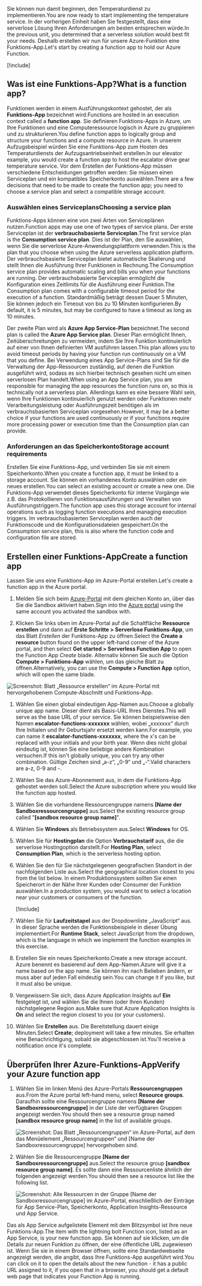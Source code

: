 <span data-ttu-id="c2e33-101">Sie können nun damit beginnen, den Temperaturdienst zu implementieren.</span><span class="sxs-lookup"><span data-stu-id="c2e33-101">You are now ready to start implementing the temperature service.</span></span> <span data-ttu-id="c2e33-102">In der vorherigen Einheit haben Sie festgestellt, dass eine serverlose Lösung Ihren Anforderungen am besten entsprechen würde.</span><span class="sxs-lookup"><span data-stu-id="c2e33-102">In the previous unit, you determined that a serverless solution would best fit your needs.</span></span> <span data-ttu-id="c2e33-103">Deshalb erstellen wir nun für unsere Azure-Funktion eine Funktions-App.</span><span class="sxs-lookup"><span data-stu-id="c2e33-103">Let's start by creating a function app to hold our Azure Function.</span></span>

[!include[](../../../includes/azure-sandbox-activate.md)]

## <a name="what-is-a-function-app"></a><span data-ttu-id="c2e33-104">Was ist eine Funktions-App?</span><span class="sxs-lookup"><span data-stu-id="c2e33-104">What is a function app?</span></span>

<span data-ttu-id="c2e33-105">Funktionen werden in einem Ausführungskontext gehostet, der als **Funktions-App** bezeichnet wird.</span><span class="sxs-lookup"><span data-stu-id="c2e33-105">Functions are hosted in an execution context called a **function app**.</span></span> <span data-ttu-id="c2e33-106">Sie definieren Funktions-Apps in Azure, um Ihre Funktionen und eine Computeressource logisch in Azure zu gruppieren und zu strukturieren.</span><span class="sxs-lookup"><span data-stu-id="c2e33-106">You define function apps to logically group and structure your functions and a compute resource in Azure.</span></span> <span data-ttu-id="c2e33-107">In unserem Aufzugsbeispiel würden Sie eine Funktions-App zum Hosten des Temperaturdiensts der Aufzugsantriebseinheit erstellen.</span><span class="sxs-lookup"><span data-stu-id="c2e33-107">In our elevator example, you would create a function app to host the escalator drive gear temperature service.</span></span> <span data-ttu-id="c2e33-108">Vor dem Erstellen der Funktions-App müssen verschiedene Entscheidungen getroffen werden: Sie müssen einen Serviceplan und ein kompatibles Speicherkonto auswählen.</span><span class="sxs-lookup"><span data-stu-id="c2e33-108">There are a few decisions that need to be made to create the function app; you need to choose a service plan and select a compatible storage account.</span></span>

### <a name="choosing-a-service-plan"></a><span data-ttu-id="c2e33-109">Auswählen eines Serviceplans</span><span class="sxs-lookup"><span data-stu-id="c2e33-109">Choosing a service plan</span></span>

<span data-ttu-id="c2e33-110">Funktions-Apps können eine von zwei Arten von Serviceplänen nutzen.</span><span class="sxs-lookup"><span data-stu-id="c2e33-110">Function apps may use one of two types of service plans.</span></span> <span data-ttu-id="c2e33-111">Der erste Serviceplan ist der **verbrauchsbasierte Serviceplan**.</span><span class="sxs-lookup"><span data-stu-id="c2e33-111">The first service plan is the **Consumption service plan**.</span></span> <span data-ttu-id="c2e33-112">Dies ist der Plan, den Sie auswählen, wenn Sie die serverlose Azure-Anwendungsplattform verwenden.</span><span class="sxs-lookup"><span data-stu-id="c2e33-112">This is the plan that you choose when using the Azure serverless application platform.</span></span> <span data-ttu-id="c2e33-113">Der verbrauchsbasierte Serviceplan bietet automatische Skalierung und stellt Ihnen die Ausführung Ihrer Funktionen in Rechnung.</span><span class="sxs-lookup"><span data-stu-id="c2e33-113">The Consumption service plan provides automatic scaling and bills you when your functions are running.</span></span> <span data-ttu-id="c2e33-114">Der verbrauchsbasierte Serviceplan ermöglicht die Konfiguration eines Zeitlimits für die Ausführung einer Funktion.</span><span class="sxs-lookup"><span data-stu-id="c2e33-114">The Consumption plan comes with a configurable timeout period for the execution of a function.</span></span> <span data-ttu-id="c2e33-115">Standardmäßig beträgt dessen Dauer 5 Minuten, Sie können jedoch ein Timeout von bis zu 10 Minuten konfigurieren.</span><span class="sxs-lookup"><span data-stu-id="c2e33-115">By default, it is 5 minutes, but may be configured to have a timeout as long as 10 minutes.</span></span>

<span data-ttu-id="c2e33-116">Der zweite Plan wird als **Azure App Service-Plan** bezeichnet.</span><span class="sxs-lookup"><span data-stu-id="c2e33-116">The second plan is called the **Azure App Service plan**.</span></span> <span data-ttu-id="c2e33-117">Dieser Plan ermöglicht Ihnen, Zeitüberschreitungen zu vermeiden, indem Sie Ihre Funktion kontinuierlich auf einer von Ihnen definierten VM ausführen lassen.</span><span class="sxs-lookup"><span data-stu-id="c2e33-117">This plan allows you to avoid timeout periods by having your function run continuously on a VM that you define.</span></span> <span data-ttu-id="c2e33-118">Bei Verwendung eines App Service-Plans sind Sie für die Verwaltung der App-Ressourcen zuständig, auf denen die Funktion ausgeführt wird, sodass es sich hierbei technisch gesehen nicht um einen serverlosen Plan handelt.</span><span class="sxs-lookup"><span data-stu-id="c2e33-118">When using an App Service plan, you are responsible for managing the app resources the function runs on, so this is technically not a serverless plan.</span></span> <span data-ttu-id="c2e33-119">Allerdings kann es eine bessere Wahl sein, wenn Ihre Funktionen kontinuierlich genutzt werden oder Funktionen mehr Verarbeitungsleistung oder Ausführungszeit benötigen als im verbrauchsbasierten Serviceplan vorgesehen.</span><span class="sxs-lookup"><span data-stu-id="c2e33-119">However, it may be a better choice if your functions are used continuously or if your functions require more processing power or execution time than the Consumption plan can provide.</span></span>

### <a name="storage-account-requirements"></a><span data-ttu-id="c2e33-120">Anforderungen an das Speicherkonto</span><span class="sxs-lookup"><span data-stu-id="c2e33-120">Storage account requirements</span></span>

<span data-ttu-id="c2e33-121">Erstellen Sie eine Funktions-App, und verbinden Sie sie mit einem Speicherkonto.</span><span class="sxs-lookup"><span data-stu-id="c2e33-121">When you create a function app, it must be linked to a storage account.</span></span> <span data-ttu-id="c2e33-122">Sie können ein vorhandenes Konto auswählen oder ein neues erstellen.</span><span class="sxs-lookup"><span data-stu-id="c2e33-122">You can select an existing account or create a new one.</span></span> <span data-ttu-id="c2e33-123">Die Funktions-App verwendet dieses Speicherkonto für interne Vorgänge wie z.B. das Protokollieren von Funktionsausführungen und Verwalten von Ausführungstriggern.</span><span class="sxs-lookup"><span data-stu-id="c2e33-123">The function app uses this storage account for internal operations such as logging function executions and managing execution triggers.</span></span> <span data-ttu-id="c2e33-124">Im verbrauchsbasierten Serviceplan werden auch der Funktionscode und die Konfigurationsdateien gespeichert.</span><span class="sxs-lookup"><span data-stu-id="c2e33-124">On the Consumption service plan, this is also where the function code and configuration file are stored.</span></span>

## <a name="create-a-function-app"></a><span data-ttu-id="c2e33-125">Erstellen einer Funktions-App</span><span class="sxs-lookup"><span data-stu-id="c2e33-125">Create a function app</span></span>

<span data-ttu-id="c2e33-126">Lassen Sie uns eine Funktions-App im Azure-Portal erstellen.</span><span class="sxs-lookup"><span data-stu-id="c2e33-126">Let's create a function app in the Azure portal.</span></span>

1. <span data-ttu-id="c2e33-127">Melden Sie sich beim [Azure-Portal](https://portal.azure.com/learn.docs.microsoft.com?azure-portal=true) mit dem gleichen Konto an, über das Sie die Sandbox aktiviert haben.</span><span class="sxs-lookup"><span data-stu-id="c2e33-127">Sign into the [Azure portal](https://portal.azure.com/learn.docs.microsoft.com?azure-portal=true) using the same account you activated the sandbox with.</span></span>

1. <span data-ttu-id="c2e33-128">Klicken Sie links oben im Azure-Portal auf die Schaltfläche **Ressource erstellen** und dann auf **Erste Schritte > Serverlose Funktions-App**, um das Blatt *Erstellen* der Funktions-App zu öffnen.</span><span class="sxs-lookup"><span data-stu-id="c2e33-128">Select the **Create a resource** button found on the upper left-hand corner of the Azure portal, and then select **Get started > Serverless Function App** to open the Function App *Create* blade.</span></span> <span data-ttu-id="c2e33-129">Alternativ können Sie auch die Option **Compute > Funktions-App** wählen, um das gleiche Blatt zu öffnen.</span><span class="sxs-lookup"><span data-stu-id="c2e33-129">Alternatively, you can use the **Compute > Function App** option, which will open the same blade.</span></span>

  ![Screenshot: Blatt „Ressource erstellen“ im Azure-Portal mit hervorgehobenem Compute-Abschnitt und Funktions-App.](../media/3-create-function-app-blade.png)

1. <span data-ttu-id="c2e33-131">Wählen Sie einen global eindeutigen App-Namen aus.</span><span class="sxs-lookup"><span data-stu-id="c2e33-131">Choose a globally unique app name.</span></span> <span data-ttu-id="c2e33-132">Dieser dient als Basis-URL Ihres Dienstes.</span><span class="sxs-lookup"><span data-stu-id="c2e33-132">This will serve as the base URL of your service.</span></span> <span data-ttu-id="c2e33-133">Sie können beispielsweise den Namen **escalator-functions-xxxxxxx** wählen, wobei „xxxxxxx“ durch Ihre Initialen und Ihr Geburtsjahr ersetzt werden kann.</span><span class="sxs-lookup"><span data-stu-id="c2e33-133">For example, you can name it **escalator-functions-xxxxxxx**, where the x's can be replaced with your initials and your birth year.</span></span> <span data-ttu-id="c2e33-134">Wenn dies nicht global eindeutig ist, können Sie eine beliebige andere Kombination versuchen.</span><span class="sxs-lookup"><span data-stu-id="c2e33-134">If this isn't globally unique, you can try any other combination.</span></span> <span data-ttu-id="c2e33-135">Gültige Zeichen sind „a-z“, „0-9“ und „-“.</span><span class="sxs-lookup"><span data-stu-id="c2e33-135">Valid characters are a-z, 0-9 and -.</span></span>

1. <span data-ttu-id="c2e33-136">Wählen Sie das Azure-Abonnement aus, in dem die Funktions-App gehostet werden soll.</span><span class="sxs-lookup"><span data-stu-id="c2e33-136">Select the Azure subscription where you would like the function app hosted.</span></span>

1. <span data-ttu-id="c2e33-137">Wählen Sie die vorhandene Ressourcengruppe namens **<rgn>[Name der Sandboxressourcengruppe]</rgn>** aus.</span><span class="sxs-lookup"><span data-stu-id="c2e33-137">Select the existing resource group called "**<rgn>[sandbox resource group name]</rgn>**".</span></span>

1. <span data-ttu-id="c2e33-138">Wählen Sie **Windows** als Betriebssystem aus.</span><span class="sxs-lookup"><span data-stu-id="c2e33-138">Select **Windows** for OS.</span></span>

1. <span data-ttu-id="c2e33-139">Wählen Sie für **Hostingplan** die Option **Verbrauchstarif** aus, die die serverlose Hostingoption darstellt.</span><span class="sxs-lookup"><span data-stu-id="c2e33-139">For **Hosting Plan**, select **Consumption Plan**, which is the serverless hosting option.</span></span>

1. <span data-ttu-id="c2e33-140">Wählen Sie den für Sie nächstgelegenen geografischen Standort in der nachfolgenden Liste aus.</span><span class="sxs-lookup"><span data-stu-id="c2e33-140">Select the geographical location closest to you from the list below.</span></span> <span data-ttu-id="c2e33-141">In einem Produktionssystem sollten Sie einen Speicherort in der Nähe Ihrer Kunden oder Consumer der Funktion auswählen.</span><span class="sxs-lookup"><span data-stu-id="c2e33-141">In a production system, you would want to select a location near your customers or consumers of the function.</span></span>

    [!include[](../../../includes/azure-sandbox-regions-first-mention-note-friendly.md)]

1. <span data-ttu-id="c2e33-142">Wählen Sie für **Laufzeitstapel** aus der Dropdownliste „JavaScript“ aus. In dieser Sprache werden die Funktionsbeispiele in dieser Übung implementiert.</span><span class="sxs-lookup"><span data-stu-id="c2e33-142">For **Runtime Stack**, select JavaScript from the dropdown, which is the language in which we implement the function examples in this exercise.</span></span>

1. <span data-ttu-id="c2e33-143">Erstellen Sie ein neues Speicherkonto.</span><span class="sxs-lookup"><span data-stu-id="c2e33-143">Create a new storage account.</span></span> <span data-ttu-id="c2e33-144">Azure benennt es basierend auf dem App-Namen.</span><span class="sxs-lookup"><span data-stu-id="c2e33-144">Azure will give it a name based on the app name.</span></span> <span data-ttu-id="c2e33-145">Sie können ihn nach Belieben ändern, er muss aber auf jeden Fall eindeutig sein.</span><span class="sxs-lookup"><span data-stu-id="c2e33-145">You can change it if you like, but it must also be unique.</span></span>

1. <span data-ttu-id="c2e33-146">Vergewissern Sie sich, dass Azure Application Insights auf **Ein** festgelegt ist, und wählen Sie die Ihnen (oder Ihren Kunden) nächstgelegene Region aus.</span><span class="sxs-lookup"><span data-stu-id="c2e33-146">Make sure that Azure Application Insights is **On** and select the region closest to you (or your customers).</span></span>

1. <span data-ttu-id="c2e33-147">Wählen Sie **Erstellen** aus. Die Bereitstellung dauert einige Minuten.</span><span class="sxs-lookup"><span data-stu-id="c2e33-147">Select **Create**; deployment will take a few minutes.</span></span> <span data-ttu-id="c2e33-148">Sie erhalten eine Benachrichtigung, sobald sie abgeschlossen ist.</span><span class="sxs-lookup"><span data-stu-id="c2e33-148">You'll receive a notification once it's complete.</span></span>

## <a name="verify-your-azure-function-app"></a><span data-ttu-id="c2e33-149">Überprüfen Ihrer Azure-Funktions-App</span><span class="sxs-lookup"><span data-stu-id="c2e33-149">Verify your Azure function app</span></span>

1. <span data-ttu-id="c2e33-150">Wählen Sie im linken Menü des Azure-Portals **Ressourcengruppen** aus.</span><span class="sxs-lookup"><span data-stu-id="c2e33-150">From the Azure portal left-hand menu, select **Resource groups**.</span></span> <span data-ttu-id="c2e33-151">Daraufhin sollte eine Ressourcengruppe namens **<rgn>[Name der Sandboxressourcengruppe]</rgn>** in der Liste der verfügbaren Gruppen angezeigt werden.</span><span class="sxs-lookup"><span data-stu-id="c2e33-151">You should then see a resource group named **<rgn>[sandbox resource group name]</rgn>** in the list of available groups.</span></span>

    ![Screenshot: Das Blatt „Ressourcengruppen“ im Azure-Portal, auf dem das Menüelement „Ressourcengruppen“ und <rgn>[Name der Sandboxressourcengruppe]</rgn> hervorgehoben sind.](../media/3-resource-group.png)

1. <span data-ttu-id="c2e33-153">Wählen Sie die Ressourcengruppe **<rgn>[Name der Sandboxressourcengruppe]</rgn>** aus.</span><span class="sxs-lookup"><span data-stu-id="c2e33-153">Select the resource group **<rgn>[sandbox resource group name]</rgn>**.</span></span> <span data-ttu-id="c2e33-154">Es sollte dann eine Ressourcenliste ähnlich der folgenden angezeigt werden.</span><span class="sxs-lookup"><span data-stu-id="c2e33-154">You should then see a resource list like the following list.</span></span>

    ![Screenshot: Alle Ressourcen in der Gruppe <rgn>[Name der Sandboxressourcengruppe]</rgn> im Azure-Portal, einschließlich der Einträge für App Service-Plan, Speicherkonto, Application Insights-Ressource und App Service.](../media/3-resource-list.png)

<span data-ttu-id="c2e33-156">Das als App Service aufgelistete Element mit dem Blitzsymbol ist Ihre neue Funktions-App.</span><span class="sxs-lookup"><span data-stu-id="c2e33-156">The item with the lightning bolt Function icon, listed as an App Service, is your new function app.</span></span> <span data-ttu-id="c2e33-157">Sie können auf sie klicken, um die Details zur neuen Funktion zu öffnen, der eine öffentliche URL zugewiesen ist. Wenn Sie sie in einem Browser öffnen, sollte eine Standardwebseite angezeigt werden, die angibt, dass Ihre Funktions-App ausgeführt wird.</span><span class="sxs-lookup"><span data-stu-id="c2e33-157">You can click on it to open the details about the new function - it has a public URL assigned to it, if you open that in a browser, you should get a default web page that indicates your Function App is running.</span></span>
